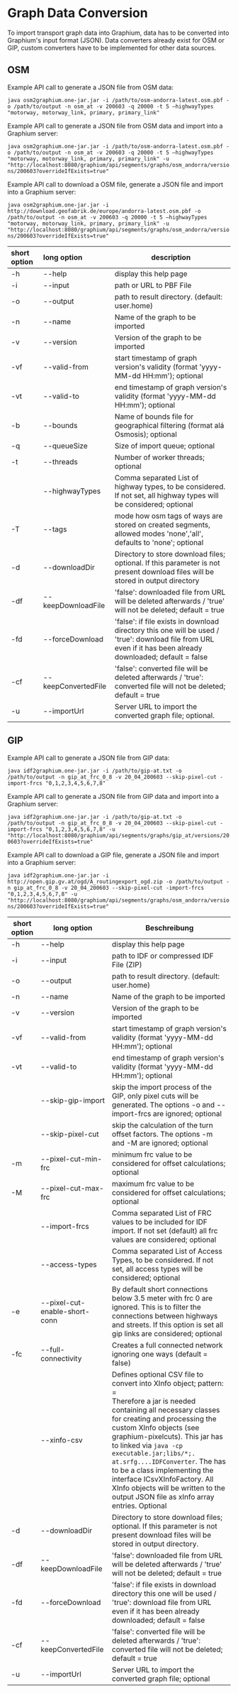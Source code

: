 # Graph Data Conversion

To import transport graph data into Graphium, data has to be converted into Graphium's input format (JSON). Data converters already exist for OSM or GIP, custom converters have to be implemented for other data sources.

## OSM

Example API call to generate a JSON file from OSM data:

`java osm2graphium.one-jar.jar -i /path/to/osm-andorra-latest.osm.pbf -o /path/to/output -n osm_at -v 200603 -q 20000 -t 5 –highwayTypes "motorway, motorway_link, primary, primary_link"`

Example API call to generate a JSON file from OSM data and import into a Graphium server:

`java osm2graphium.one-jar.jar -i /path/to/osm-andorra-latest.osm.pbf -o /path/to/output -n osm_at -v 200603 -q 20000 -t 5 –highwayTypes "motorway, motorway_link, primary, primary_link" -u "http://localhost:8080/graphium/api/segments/graphs/osm_andorra/versions/200603?overrideIfExists=true"`

Example API call to download a OSM file, generate a JSON file and import into a Graphium server:

`java osm2graphium.one-jar.jar -i http://download.geofabrik.de/europe/andorra-latest.osm.pbf -o /path/to/output -n osm_at -v 200603 -q 20000 -t 5 –highwayTypes "motorway, motorway_link, primary, primary_link" -u "http://localhost:8080/graphium/api/segments/graphs/osm_andorra/versions/200603?overrideIfExists=true"`

| short option | long option    | description                              |
| :----------- | :------------- | ---------------------------------------- |
| -h           | --help         | display this help page                   |
| -i           | --input        | path or URL to PBF File                 |
| -o           | --output       | path to result directory. (default: user.home) |
| -n           | --name         | Name of the graph to be imported         |
| -v           | --version      | Version of the graph to be imported      |
| -vf          | --valid-from   | start timestamp of graph version's validity (format 'yyyy-MM-dd HH:mm'); optional |
| -vt          | --valid-to     | end timestamp of graph version's validity (format 'yyyy-MM-dd HH:mm'); optional |
| -b           | --bounds       | Name of bounds file for geographical filtering (format alá Osmosis); optional |
| -q           | --queueSize    | Size of import queue; optional           |
| -t           | --threads      | Number of worker threads; optional       |
|              | --highwayTypes | Comma separated List of highway types, to be considered. If not set, all highway types will be considered; optional |
| -T		   | --tags			| mode how osm tags of ways are stored on created segments, allowed modes 'none','all', defaults to 'none'; optional |
| -d	| --downloadDir	| Directory to store download files; optional. If this parameter is not present download files will be stored in output directory |
| -df	| --keepDownloadFile	| 'false': downloaded file from URL will be deleted afterwards / 'true' will not be deleted; default = true |
| -fd	| --forceDownload	| 'false': if file exists in download directory this one will be used / 'true': download file from URL even if it has been already downloaded; default = false |
| -cf	| --keepConvertedFile	| 'false': converted file will be deleted afterwards / 'true': converted file will not be deleted; default = true |
| -u	| --importUrl	| Server URL to import the converted graph file; optional. |

## GIP

Example API call to generate a JSON file from GIP data:

`java idf2graphium.one-jar.jar -i /path/to/gip-at.txt -o /path/to/output -n gip_at_frc_0_8 -v 20_04_200603 --skip-pixel-cut -import-frcs "0,1,2,3,4,5,6,7,8"`

Example API call to generate a JSON file from GIP data and import into a Graphium server:

`java idf2graphium.one-jar.jar -i /path/to/gip-at.txt -o /path/to/output -n gip_at_frc_0_8 -v 20_04_200603 --skip-pixel-cut -import-frcs "0,1,2,3,4,5,6,7,8" -u "http://localhost:8080/graphium/api/segments/graphs/gip_at/versions/200603?overrideIfExists=true"`

Example API call to download a GIP file, generate a JSON file and import into a Graphium server:

`java idf2graphium.one-jar.jar -i http://open.gip.gv.at/ogd/A_routingexport_ogd.zip -o /path/to/output -n gip_at_frc_0_8 -v 20_04_200603 --skip-pixel-cut -import-frcs "0,1,2,3,4,5,6,7,8" -u "http://localhost:8080/graphium/api/segments/graphs/osm_andorra/versions/200603?overrideIfExists=true"`

| short option | long option                   | Beschreibung                                                 |
| ------------ | ----------------------------- | ------------------------------------------------------------ |
| -h           | --help                        | display this help page                                       |
| -i           | --input                       | path to IDF or compressed IDF File (ZIP)                     |
| -o           | --output                      | path to result directory. (default: user.home)               |
| -n           | --name                        | Name of the graph to be imported                             |
| -v           | --version                     | Version of the graph to be imported                          |
| -vf          | --valid-from                  | start timestamp of graph version's validity (format 'yyyy-MM-dd HH:mm'); optional |
| -vt          | --valid-to                    | end timestamp of graph version's validity (format 'yyyy-MM-dd HH:mm'); optional |
|              | --skip-gip-import             | skip the import process of the GIP, only pixel cuts will be generated. The options -o and --import-frcs are ignored; optional |
|              | --skip-pixel-cut            | skip the calculation of the turn offset factors. The options -m and -M are ignored; optional |
| -m           | --pixel-cut-min-frc           | minimum frc value to be considered for offset calculations; optional |
| -M           | --pixel-cut-max-frc           | maximum frc value to be considered for offset calculations; optional |
|              | --import-frcs                 | Comma separated List of FRC values to be included for IDF import. If not set (default) all frc values are considered; optional |
|              | --access-types                | Comma separated List of Access Types, to be considered. If not set, all access types will be considered; optional |
| -e           | --pixel-cut-enable-short-conn | By default short connections below 3.5 meter with frc 0 are ignored. This is to filter the connections between highways and streets. If this option is set all gip links are considered; optional |
| -fc            | --full-connectivity | Creates a full connected network ignoring one ways (default = false) |
|  | --xinfo-csv | Defines optional CSV file to convert into XInfo object; pattern: <FILENAME>=<XInfoFactoryClass><br />Therefore a jar is needed containing all necessary classes for creating and processing the custom XInfo objects (see graphium-pixelcuts). This jar has to linked via `java -cp executable.jar;libs/*;. at.srfg....IDFConverter`. The <XInfoFactoryClass> has to be a class implementing the interface ICsvXInfoFactory. All XInfo objects will be written to the output JSON file as xInfo array entries. Optional |
| -d	| --downloadDir	| Directory to store download files; optional. If this parameter is not present download files will be stored in output directory. |
| -df	| --keepDownloadFile	| 'false': downloaded file from URL will be deleted afterwards / 'true' will not be deleted; default = true |
| -fd	| --forceDownload	| 'false': if file exists in download directory this one will be used / 'true': download file from URL even if it has been already downloaded; default = false |
| -cf	| --keepConvertedFile	| 'false': converted file will be deleted afterwards / 'true': converted file will not be deleted; default = true |
| -u	| --importUrl	| Server URL to import the converted graph file; optional |